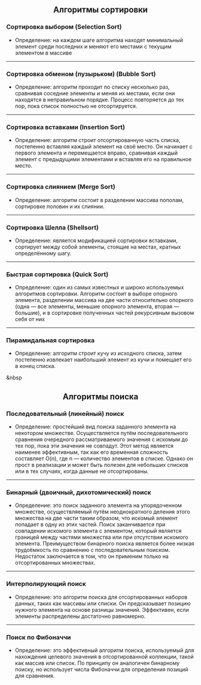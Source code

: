 
## **<p align="center">Алгоритмы сортировки</p>**

### **Сортировка выбором (Selection Sort)**
* Определение: на каждом шаге алгоритма находят минимальный элемент среди последних и меняют его местами с текущим элементом в массиве

__________________________________________________________
### **Сортировка обменом (пузырьком) (Bubble Sort)**
* Определение: алгоритм проходит по списку несколько раз, сравнивая соседние элементы и меняя их местами, если они находятся в неправильном порядке. Процесс повторяется до тех пор, пока список полностью не отсортируется.

__________________________________________________________
### **Сортировка вставками (Insertion Sort)**
* Определение: алгоритм строит отсортированную часть списка, постепенно вставляя каждый элемент на своё место. Он начинает с первого элемента и перемещается вправо, сравнивая каждый элемент с предыдущими элементами и вставляя его на правильное место.

__________________________________________________________
### **Сортировка слиянием (Merge Sort)**
* Определение: алгоритм состоит в разделении массива пополам, сортировке половин и их слиянии.

__________________________________________________________
### **Сортировка Шелла (Shellsort)**
* Определение: является модификацией сортировки вставками, сортирует между собой элементы, стоящие на местах, кратных определённому шагу.

__________________________________________________________
### **Быстрая сортировка (Quick Sort)**
* Определение: один из самых известных и широко используемых алгоритмов сортировки. Алгоритм состоит в выборе опорного элемента, разделении массива на две части относительно опорного (одна — все элементы, меньшие опорного элемента, вторая — большие), и в сортировке полученных частей рекурсивным вызовом себя от них

__________________________________________________________
### **Пирамидальная сортировка**
* Определение: алгоритм строит кучу из исходного списка, затем постепенно извлекает наибольший элемент из кучи и помещает его в конец списка.

&nbsp
## **<p align="center">Алгоритмы поиска</p>**


### **Последовательный (линейный) поиск**
* Определение: простейший вид поиска заданного элемента на некотором множестве. Осуществляется путём последовательного сравнения очередного рассматриваемого значения с искомым до тех пор, пока эти значения не совпадут. Этот метод является наименее эффективным, так как его временная сложность составляет O(n), где n — количество элементов в списке. Однако он прост в реализации и может быть полезен для небольших списков или в тех случаях, когда данные не отсортированы.

__________________________________________________________
### **Бинарный (двоичный, дихотомический) поиск**
* Определение: это поиск заданного элемента на упорядоченном множестве, осуществляемый путём неоднократного деления этого множества на две части таким образом, что искомый элемент попадает в одну из этих частей. Поиск заканчивается при совпадении искомого элемента с элементом, который является границей между частями множества или при отсутствии искомого элемента. Преимуществом бинарного поиска является более низкая трудоёмкость по сравнению с последовательным поиском. Недостаток заключается в том, что он применим только на отсортированных множествах.

__________________________________________________________
### **Интерполирующий поиск**
* Определение: это алгоритм поиска для отсортированных наборов данных, таких как массивы или списки. Он предсказывает позицию нужного элемента на основе разницы значений. Эффективен, если элементы распределены достаточно равномерно.

__________________________________________________________
### **Поиск по Фибоначчи**
* Определение: это эффективный алгоритм поиска, используемый для нахождения целевого значения в отсортированной коллекции, такой как массив или список. По принципу он аналогичен бинарному поиску, но использует числа Фибоначчи для определения позиций для сравнения.


